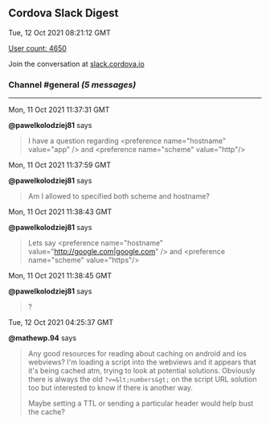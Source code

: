 ## Cordova Slack Digest
Tue, 12 Oct 2021 08:21:12 GMT

[User count: 4650](https://cordova.slack.com/)


Join the conversation at [slack.cordova.io](http://slack.cordova.io/)

### __Channel #general__ _(5 messages)_
---

Mon, 11 Oct 2021 11:37:31 GMT

__@pawelkolodziej81__ says 
> I have a question regarding &lt;preference name="hostname" value="app" /&gt; and &lt;preference name="scheme" value="http"/&gt;
> 

Mon, 11 Oct 2021 11:37:59 GMT

__@pawelkolodziej81__ says 
> Am I allowed to specified both scheme and hostname?
> 

Mon, 11 Oct 2021 11:38:43 GMT

__@pawelkolodziej81__ says 
> Lets say &lt;preference name="hostname" value="<http://google.com|google.com>" /&gt; and &lt;preference name="scheme" value="https"/&gt;
> 

Mon, 11 Oct 2021 11:38:45 GMT

__@pawelkolodziej81__ says 
> ?
> 

Tue, 12 Oct 2021 04:25:37 GMT

__@mathewp.94__ says 
> Any good resources for reading about caching on android and ios webviews?
> I'm loading a script into the webviews and it appears that it's being cached atm, trying to look at potential solutions.
> Obviously there is always the old `?v=&lt;numbers&gt;`  on the script URL solution too but interested to know if there is another way.
> 
> Maybe setting a TTL or sending a particular header would help bust the cache?
> 
